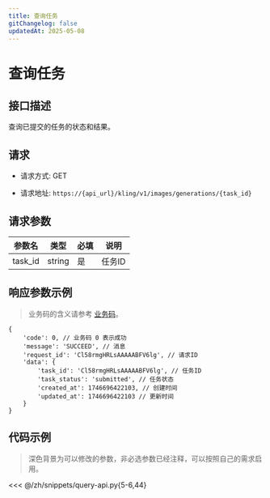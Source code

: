```yaml
---
title: 查询任务
gitChangelog: false
updatedAt: 2025-05-08
---
```



# 查询任务

## 接口描述

查询已提交的任务的状态和结果。

## 请求

- 请求方式: GET

- 请求地址: `https://{api_url}/kling/v1/images/generations/{task_id}`

## 请求参数

| 参数名 | 类型 | 必填 | 说明 |
| --- | --- | --- | --- |
| task_id | string | 是 | 任务ID |

## 响应参数示例

> 业务码的含义请参考 [业务码](/zh/models/kling/api/business-code.md)。

```
{
    'code': 0, // 业务码 0 表示成功
    'message': 'SUCCEED', // 消息
    'request_id': 'Cl58rmgHRLsAAAAABFV6lg', // 请求ID
    'data': {
        'task_id': 'Cl58rmgHRLsAAAAABFV6lg', // 任务ID
        'task_status': 'submitted', // 任务状态
        'created_at': 1746696422103, // 创建时间
        'updated_at': 1746696422103 // 更新时间
    }
}
```


## 代码示例

> 深色背景为可以修改的参数，非必选参数已经注释，可以按照自己的需求启用。


<<< @/zh/snippets/query-api.py{5-6,44}
